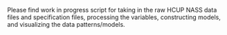 Please find work in progress script for taking in the raw HCUP NASS data files and specification files, processing the variables, constructing models, and visualizing the data patterns/models.
